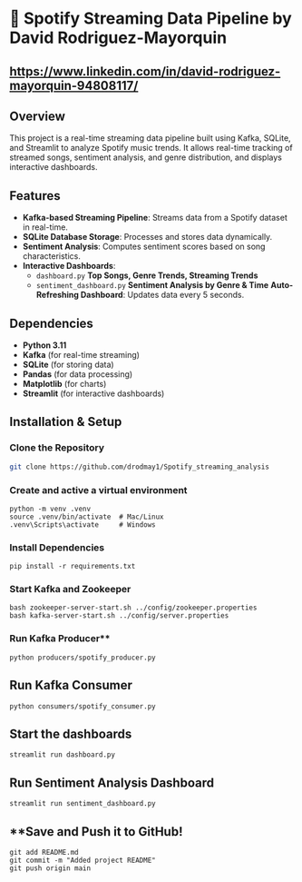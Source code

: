 # 🎵 Spotify Streaming Data Pipeline by David Rodriguez-Mayorquin
## https://www.linkedin.com/in/david-rodriguez-mayorquin-94808117/

## **Overview**
This project is a real-time streaming data pipeline built using Kafka, SQLite, and Streamlit to analyze Spotify music trends. 
It allows real-time tracking of streamed songs, sentiment analysis, and genre distribution, and displays interactive dashboards.

## **Features**
- **Kafka-based Streaming Pipeline**: Streams data from a Spotify dataset in real-time.  
- **SQLite Database Storage**: Processes and stores data dynamically.  
- **Sentiment Analysis**: Computes sentiment scores based on song characteristics.  
- **Interactive Dashboards**:  
   - `dashboard.py` **Top Songs, Genre Trends, Streaming Trends**   
   - `sentiment_dashboard.py` **Sentiment Analysis by Genre & Time** 
**Auto-Refreshing Dashboard**: Updates data every 5 seconds.  

## **Dependencies**
- **Python 3.11**
- **Kafka** (for real-time streaming)
- **SQLite** (for storing data)
- **Pandas** (for data processing)
- **Matplotlib** (for charts)
- **Streamlit** (for interactive dashboards)

## **Installation & Setup**
### **Clone the Repository**
```sh
git clone https://github.com/drodmay1/Spotify_streaming_analysis
```

### **Create and active a virtual environment**
```
python -m venv .venv
source .venv/bin/activate  # Mac/Linux
.venv\Scripts\activate     # Windows
```

### **Install Dependencies**
```
pip install -r requirements.txt
```

### **Start Kafka and Zookeeper**
```
bash zookeeper-server-start.sh ../config/zookeeper.properties
bash kafka-server-start.sh ../config/server.properties
```

### **R**un Kafka Producer**
```
python producers/spotify_producer.py
```

## **Run Kafka Consumer**
```
python consumers/spotify_consumer.py
```

## **Start the dashboards**
```
streamlit run dashboard.py
```

## **Run Sentiment Analysis Dashboard**
```
streamlit run sentiment_dashboard.py
```

## **Save and Push it to GitHub!
```
git add README.md
git commit -m "Added project README"
git push origin main
```





